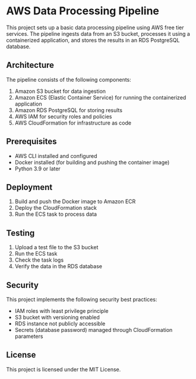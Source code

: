 # AWS Data Processing Pipeline

This project sets up a basic data processing pipeline using AWS free tier services. The pipeline ingests data from an S3 bucket, processes it using a containerized application, and stores the results in an RDS PostgreSQL database.

## Architecture

The pipeline consists of the following components:

1. Amazon S3 bucket for data ingestion
2. Amazon ECS (Elastic Container Service) for running the containerized application
3. Amazon RDS PostgreSQL for storing results
4. AWS IAM for security roles and policies
5. AWS CloudFormation for infrastructure as code

## Prerequisites

- AWS CLI installed and configured
- Docker installed (for building and pushing the container image)
- Python 3.9 or later

## Deployment

1. Build and push the Docker image to Amazon ECR
2. Deploy the CloudFormation stack
3. Run the ECS task to process data

## Testing

1. Upload a test file to the S3 bucket
2. Run the ECS task
3. Check the task logs
4. Verify the data in the RDS database

## Security

This project implements the following security best practices:

- IAM roles with least privilege principle
- S3 bucket with versioning enabled
- RDS instance not publicly accessible
- Secrets (database password) managed through CloudFormation parameters

## License

This project is licensed under the MIT License.